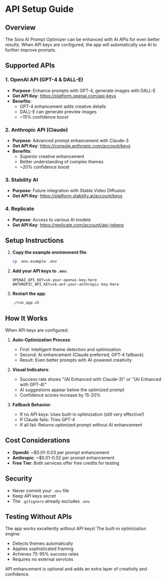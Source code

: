 # API Setup Guide

## Overview

The Sora AI Prompt Optimizer can be enhanced with AI APIs for even better results. When API keys are configured, the app will automatically use AI to further improve prompts.

## Supported APIs

### 1. OpenAI API (GPT-4 & DALL-E)
- **Purpose**: Enhance prompts with GPT-4, generate images with DALL-E
- **Get API Key**: https://platform.openai.com/api-keys
- **Benefits**:
  - GPT-4 enhancement adds creative details
  - DALL-E can generate preview images
  - ~15% confidence boost

### 2. Anthropic API (Claude)
- **Purpose**: Advanced prompt enhancement with Claude-3
- **Get API Key**: https://console.anthropic.com/account/keys
- **Benefits**:
  - Superior creative enhancement
  - Better understanding of complex themes
  - ~20% confidence boost

### 3. Stability AI
- **Purpose**: Future integration with Stable Video Diffusion
- **Get API Key**: https://platform.stability.ai/account/keys

### 4. Replicate
- **Purpose**: Access to various AI models
- **Get API Key**: https://replicate.com/account/api-tokens

## Setup Instructions

1. **Copy the example environment file**:
   ```bash
   cp .env.example .env
   ```

2. **Add your API keys to `.env`**:
   ```
   OPENAI_API_KEY=sk-your-openai-key-here
   ANTHROPIC_API_KEY=sk-ant-your-anthropic-key-here
   ```

3. **Restart the app**:
   ```bash
   ./run_app.sh
   ```

## How It Works

When API keys are configured:

1. **Auto-Optimization Process**:
   - First: Intelligent theme detection and optimization
   - Second: AI enhancement (Claude preferred, GPT-4 fallback)
   - Result: Even better prompts with AI-powered creativity

2. **Visual Indicators**:
   - Success rate shows "(AI Enhanced with Claude-3)" or "(AI Enhanced with GPT-4)"
   - AI suggestions appear below the optimized prompt
   - Confidence scores increase by 15-20%

3. **Fallback Behavior**:
   - If no API keys: Uses built-in optimization (still very effective!)
   - If Claude fails: Tries GPT-4
   - If all fail: Returns optimized prompt without AI enhancement

## Cost Considerations

- **OpenAI**: ~$0.01-0.03 per prompt enhancement
- **Anthropic**: ~$0.01-0.02 per prompt enhancement
- **Free Tier**: Both services offer free credits for testing

## Security

- Never commit your `.env` file
- Keep API keys secret
- The `.gitignore` already excludes `.env`

## Testing Without APIs

The app works excellently without API keys! The built-in optimization engine:
- Detects themes automatically
- Applies sophisticated framing
- Achieves 75-95% success rates
- Requires no external services

API enhancement is optional and adds an extra layer of creativity and confidence.